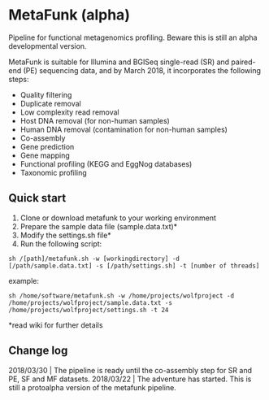 # MetaFunk (alpha)
Pipeline for functional metagenomics profiling. Beware this is still an alpha developmental version.

MetaFunk is suitable for Illumina and BGISeq single-read (SR) and paired-end (PE) sequencing data, and by March 2018, it incorporates the following steps:

- Quality filtering
- Duplicate removal
- Low complexity read removal
- Host DNA removal (for non-human samples)
- Human DNA removal (contamination for non-human samples)
- Co-assembly
- Gene prediction
- Gene mapping
- Functional profiling (KEGG and EggNog databases)
- Taxonomic profiling

## Quick start
1. Clone or download metafunk to your working environment
2. Prepare the sample data file (sample.data.txt)*
3. Modify the settings.sh file*
4. Run the following script:

`sh /[path]/metafunk.sh -w [workingdirectory] -d [/path/sample.data.txt] -s [/path/settings.sh] -t [number of threads]`

example:

`sh /home/software/metafunk.sh -w /home/projects/wolfproject -d /home/projects/wolfproject/sample.data.txt -s /home/projects/wolfproject/settings.sh -t 24`


*read wiki for further details

## Change log
2018/03/30 | The pipeline is ready until the co-assembly step for SR and PE, SF and MF datasets.
2018/03/22 | The adventure has started. This is still a protoalpha version of the metafunk pipeline.
